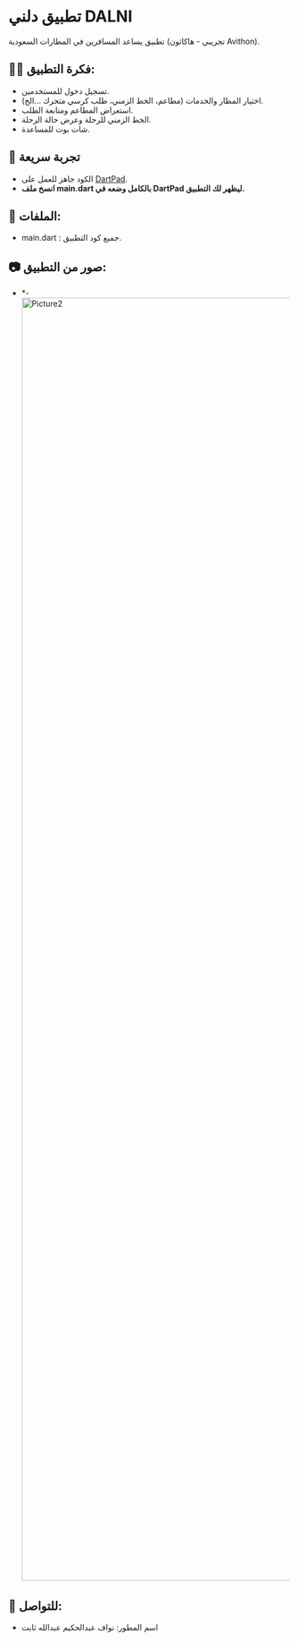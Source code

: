 # تطبيق دلني DALNI

تطبيق يساعد المسافرين في المطارات السعودية (تجريبي - هاكاثون Avithon).

## 👨‍💻 فكرة التطبيق:
- تسجيل دخول للمستخدمين.
- اختيار المطار والخدمات (مطاعم، الخط الزمني، طلب كرسي متحرك ...الخ).
- استعراض المطاعم ومتابعة الطلب.
- الخط الزمني للرحلة وعرض حالة الرحلة.
- شات بوت للمساعدة.

## 🚀 تجربة سريعة
- الكود جاهز للعمل على [DartPad](https://dartpad.dev).
- **انسخ ملف main.dart بالكامل وضعه في DartPad ليظهر لك التطبيق.**

## 📁 الملفات:
- main.dart : جميع كود التطبيق.

## 📷 صور من التطبيق:
- *- <img width="1133" height="2294" alt="Picture2" src="https://github.com/user-attachments/assets/219c1123-46fa-45ad-abe4-42e8dd7ab641" />



## 📩 للتواصل:
- اسم المطور: نواف عبدالحكيم عبدالله ثابت
